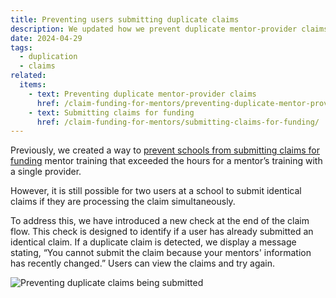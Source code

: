 ```yaml
---
title: Preventing users submitting duplicate claims
description: We updated how we prevent duplicate mentor-provider claims to include a check at the end of the claim submission flow
date: 2024-04-29
tags:
  - duplication
  - claims
related:
  items:
    - text: Preventing duplicate mentor-provider claims
      href: /claim-funding-for-mentors/preventing-duplicate-mentor-provider-claims/
    - text: Submitting claims for funding
      href: /claim-funding-for-mentors/submitting-claims-for-funding/
---
```


Previously, we created a way to [prevent schools from submitting claims for funding](/claim-funding-for-mentors/preventing-duplicate-mentor-provider-claims/) mentor training that exceeded the hours for a mentor’s training with a single provider.

However, it is still possible for two users at a school to submit identical claims if they are processing the claim simultaneously.

To address this, we have introduced a new check at the end of the claim flow. This check is designed to identify if a user has already submitted an identical claim. If a duplicate claim is detected, we display a message stating, “You cannot submit the claim because your mentors' information has recently changed.” Users can view the claims and try again.

![Preventing duplicate claims being submitted](cannot-submit-claim.png)
